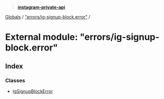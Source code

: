 > **[instagram-private-api](../README.md)**

[Globals](../globals.md) / ["errors/ig-signup-block.error"](_errors_ig_signup_block_error_.md) /

# External module: "errors/ig-signup-block.error"

## Index

### Classes

* [IgSignupBlockError](../classes/_errors_ig_signup_block_error_.igsignupblockerror.md)